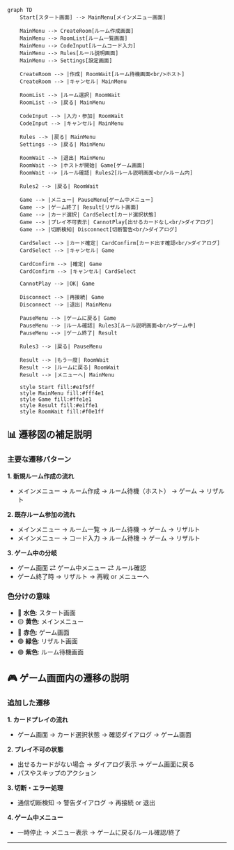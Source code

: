 ```mermaid
graph TD
    Start[スタート画面] --> MainMenu[メインメニュー画面]
    
    MainMenu --> CreateRoom[ルーム作成画面]
    MainMenu --> RoomList[ルーム一覧画面]
    MainMenu --> CodeInput[ルームコード入力]
    MainMenu --> Rules[ルール説明画面]
    MainMenu --> Settings[設定画面]
    
    CreateRoom --> |作成| RoomWait[ルーム待機画面<br/>ホスト]
    CreateRoom --> |キャンセル| MainMenu
    
    RoomList --> |ルーム選択| RoomWait
    RoomList --> |戻る| MainMenu
    
    CodeInput --> |入力・参加| RoomWait
    CodeInput --> |キャンセル| MainMenu
    
    Rules --> |戻る| MainMenu
    Settings --> |戻る| MainMenu
    
    RoomWait --> |退出| MainMenu
    RoomWait --> |ホストが開始| Game[ゲーム画面]
    RoomWait --> |ルール確認| Rules2[ルール説明画面<br/>ルーム内]
    
    Rules2 --> |戻る| RoomWait
    
    Game --> |メニュー| PauseMenu[ゲーム中メニュー]
    Game --> |ゲーム終了| Result[リザルト画面]
    Game --> |カード選択| CardSelect[カード選択状態]
    Game --> |プレイ不可表示| CannotPlay[出せるカードなし<br/>ダイアログ]
    Game --> |切断検知| Disconnect[切断警告<br/>ダイアログ]
    
    CardSelect --> |カード確定| CardConfirm[カード出す確認<br/>ダイアログ]
    CardSelect --> |キャンセル| Game
    
    CardConfirm --> |確定| Game
    CardConfirm --> |キャンセル| CardSelect
    
    CannotPlay --> |OK| Game
    
    Disconnect --> |再接続| Game
    Disconnect --> |退出| MainMenu
    
    PauseMenu --> |ゲームに戻る| Game
    PauseMenu --> |ルール確認| Rules3[ルール説明画面<br/>ゲーム中]
    PauseMenu --> |ゲーム終了| Result
    
    Rules3 --> |戻る| PauseMenu
    
    Result --> |もう一度| RoomWait
    Result --> |ルームに戻る| RoomWait
    Result --> |メニューへ| MainMenu
    
    style Start fill:#e1f5ff
    style MainMenu fill:#fff4e1
    style Game fill:#ffe1e1
    style Result fill:#e1ffe1
    style RoomWait fill:#f0e1ff
```

## 📊 遷移図の補足説明

### 主要な遷移パターン

**1. 新規ルーム作成の流れ**
- メインメニュー → ルーム作成 → ルーム待機（ホスト） → ゲーム → リザルト

**2. 既存ルーム参加の流れ**
- メインメニュー → ルーム一覧 → ルーム待機 → ゲーム → リザルト
- メインメニュー → コード入力 → ルーム待機 → ゲーム → リザルト

**3. ゲーム中の分岐**
- ゲーム画面 ⇄ ゲーム中メニュー ⇄ ルール確認
- ゲーム終了時 → リザルト → 再戦 or メニューへ

### 色分けの意味
- 🔵 **水色**: スタート画面
- 🟡 **黄色**: メインメニュー
- 🔴 **赤色**: ゲーム画面
- 🟢 **緑色**: リザルト画面
- 🟣 **紫色**: ルーム待機画面

## 🎮 ゲーム画面内の遷移の説明

### 追加した遷移

**1. カードプレイの流れ**
- ゲーム画面 → カード選択状態 → 確認ダイアログ → ゲーム画面

**2. プレイ不可の状態**
- 出せるカードがない場合 → ダイアログ表示 → ゲーム画面に戻る
- パスやスキップのアクション

**3. 切断・エラー処理**
- 通信切断検知 → 警告ダイアログ → 再接続 or 退出

**4. ゲーム中メニュー**
- 一時停止 → メニュー表示 → ゲームに戻る/ルール確認/終了

---